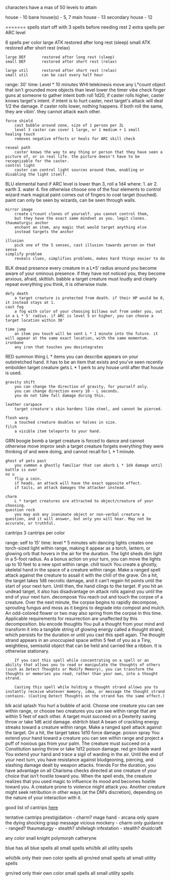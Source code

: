 characters have a max of 50 levels to attain

house           - 10
bane house(s)   - 5, 7
main house      - 13
secondary house - 12



=======
spells
start off with 3 spells before needing rest
2 extra spells per ARC level

6 spells per color
    large ATK       restored after long rest (sleep)
    small ATK       restored after short rest (relax)

    large DEF       restored after long rest (sleep)
    small DEF       restored after short rest (relax)
    
    large util      restored after short rest (relax)
    small util      can be cast every half hour


range: 30'
time: Level * 10 minutes
WHI
    telekinesis
        move any L*count object that isn't grounded
        more objects than level lower the timer
    vibe check
        finger guns at someone to gather intent
        both roll 1d20, if caster rolls higher,
            caster knows target's intent. 
            if intent is to hurt caster, next target's attack will deal 1/2 the damage.
            if caster rolls lower, nothing happens.
            if both roll the same, they are vibin'.
                they cannot attack each other.

    force shield
        cast bubble around zone, size of 1 person per 2L
        level 3 caster can cover 1 large, or 1 medium + 1 small
    healing touch
        removes negative effects or heals for ARC skill check

    reveal path
        caster knows the way to any thing or person that they have seen a picture of, or in real life. the picture doesn't have to be recognizable for the caster.
    control light
        caster can control light sources around them, enabling or disabling the light itself.

BLU
    elemental hand
        if ARC level is lower than 3, roll a 1d4 where:
            1. air
            2. earth
            3. water
            4. fire
        otherwise choose one of the four elements to control 
    wizard mark
        magical paint comes out of fingers to coat target (touched).
        paint can only be seen by wizards, can be seen through walls.
   
    mirror image
        create L*count clones of yourself. you cannot control them,
        but they have the exact same mindset as you. legit clones.
    thaumaturgic anchor
        enchant an item, any magic that would target anything else
        instead targets the anchor

    illusion
        pick one of the 5 senses, cast illusion towards person on that sense
    simplify problem
        reveals clues, simplifies problems, makes hard things easier to do

BLK
    dread presence
        every creature in a L*5' radius around you become aware of your ominous presence. if they have not noticed you, they become anxious, afraid, skittish.
    babble
        a target creature must loudly and clearly repeat everything you think, it is otherwise mute. 
   
    defy death
        a target creature is protected from death. if their HP would be 0, it instead stays at 1.
    cast fog
        a fog with color of your choosing billows out from under you, out in a L * 5' radius. if ARC is level 5 or higher, you can choose a target location within 30'

    time jump
        an item you touch will be sent L * 1 minute into the future. it will appear at the same exact location, with the same momentum. 
    ironbane
        any iron that touches you desintegrates


RED
    summon thing
        L * items you can describe appears on your outstretched hand. it has to be an item that exists and you've seen recently
    embolden
        target creature gets L * 1 perk to any house until after that house is used.
   
    gravity shift
        you can change the direction of gravity, for yourself only.
        you can change direction every 10 - L seconds.
        you do not take fall damage during this.
        
    leather carapace
        target creature's skin hardens like steel, and cannot be pierced.

    flesh warp
        a touched creature doubles or halves in size.
    filch
        a visible item teleports to your hand.

GRN
    boogie bomb
        a target creature is forced to dance and cannot otherwise move
    improv sesh
        a target creature forgets everything they were thinking of and were doing, and cannot recall for L * 1 minute.

    ghost of pets past
        you summon a ghostly familiar that can aborb L * 1d4 damage until battle is over
    no u
        flip a coin. 
        if heads, an attack will have the exact opposite effect. 
        if tails, an attack damages the attacker instead.

    charm
        L * target creatures are attracted to object/creature of your choosing.
    question rock
        you may ask any inanimate object or non-verbal creature a question, and it will answer, but only you will hear. May not be accurate, or truthful.

cantrips
3 cantrips per color

range: self to 15'
time: level * 5 minutes
whi
    dancing lights
        creates one torch-sized light within range, making it appear as a torch, lantern, or glowing orb that hovers in the air for the duration. The light sheds dim light in a 5-foot radius. As a bonus action on your turn, you can move the lights up to 10 feet to a new spot within range.
    chill touch
        You create a ghostly, skeletal hand in the space of a creature within range. Make a ranged spell attack against the creature to assail it with the chill of the grave. On a hit, the target takes 1d8 necrotic damage, and it can’t regain hit points until the start of your next turn. Until then, the hand clings to the target. If you hit an undead target, it also has disadvantage on attack rolls against you until the end of your next turn.
    decompose
        You reach out and touch the corpse of a creature. Over the next minute, the corpse begins to rapidly decompose, sprouting fungus and moss as it begins to degrade into compost and mulch. An odd-colored flower or two may also spring from the corpse in this time. Applicable requirements for resurrection are unaffected by this decomposition.
blu
    encode thoughts
        You pull a thought from your mind and transform it into a tangible string of glowing energy called a thought strand, which persists for the duration or until you cast this spell again. The thought strand appears in an unoccupied space within 5 feet of you as a Tiny, weightless, semisolid object that can be held and carried like a ribbon. It is otherwise stationary.

        If you cast this spell while concentrating on a spell or an ability that allows you to read or manipulate the thoughts of others (such as Detect Thoughts or Modify Memory), you can transform the thoughts or memories you read, rather than your own, into a thought strand.

        Casting this spell while holding a thought strand allows you to instantly receive whatever memory, idea, or message the thought strand contains. (Casting Detect Thoughts on the strand has the same effect.)
blk
    acid splash
        You hurl a bubble of acid. Choose one creature you can see within range, or choose two creatures you can see within range that are within 5 feet of each other. A target must succeed on a Dexterity saving throw or take 1d6 acid damage.
    eldritch blast
        A beam of crackling energy streaks toward a creature within range. Make a ranged spell attack against the target. On a hit, the target takes 1d10 force damage.
    poison spray
        You extend your hand toward a creature you can see within range and project a puff of noxious gas from your palm. The creature must succeed on a Constitution saving throw or take 1d12 poison damage.
red
grn
    blade ward
        You extend your hand and trace a sigil of warding in the air. Until the end of your next turn, you have resistance against bludgeoning, piercing, and slashing damage dealt by weapon attacks.
    friends
        For the duration, you have advantage on all Charisma checks directed at one creature of your choice that isn’t hostile toward you. When the spell ends, the creature realizes that you used magic to influence its mood and becomes hostile toward you. A creature prone to violence might attack you. Another creature might seek retribution in other ways (at the DM’s discretion), depending on the nature of your interaction with it.



good list of cantrips [here](https://www.dndbeyond.com/spells?filter-class=0&filter-search=&filter-level=0&filter-verbal=&filter-somatic=&filter-material=&filter-concentration=&filter-ritual=&filter-sub-class=)


tentative cantrips
    prestigidation  - charm?
    mage hand       - arcana only
    spare the dying
    shocking grasp
    message
    vicious mockery - charm only
    guidance        - ranged?
    thaumaturgy     - stealth? 
    shillelagh
    infestation     - stealth?
    druidcraft


any color
    snail knight
    polymorph
    catheryne



blue has 
    all blue spells
    all small spells whi/blk
    all utility spells

whi/blk
    only their own color spells
    all grn/red small spells
    all small utility spells

grn/red
    only their own color small spells
    all small utility spells